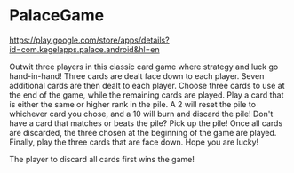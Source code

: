 # PalaceGame
https://play.google.com/store/apps/details?id=com.kegelapps.palace.android&hl=en

Outwit three players in this classic card game where strategy and luck go hand-in-hand!
Three cards are dealt face down to each player. Seven additional cards are then dealt to each player. Choose three cards to use at the end of the game, while the remaining cards are played. Play a card that is either the same or higher rank in the pile. A 2 will reset the pile to whichever card you chose, and a 10 will burn and discard the pile! Don't have a card that matches or beats the pile? Pick up the pile! Once all cards are discarded, the three chosen at the beginning of the game are played. Finally, play the three cards that are face down. Hope you are lucky!

The player to discard all cards first wins the game!
